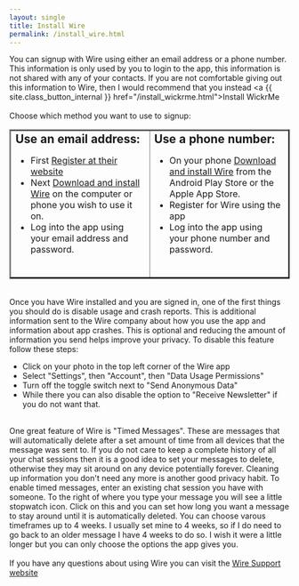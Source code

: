 ```yaml
---
layout: single
title: Install Wire
permalink: /install_wire.html
---
```


You can signup with Wire using either an email address or a phone number.  This information is only used by you to login to the app, this information is not shared with any of your contacts.  If you are not comfortable giving out this information to Wire, then I would recommend that you instead <a {{ site.class_button_internal }} href="/install_wickrme.html">Install WickrMe</a><br>
<br>
Choose which method you want to use to signup:<br>
<table width="90%" border="2">
<tr>
<td valign="top" width="50%"><b style="font-size: 1.3em;">Use an email address:</b>
<ul>
<li>First <a href="https://app.wire.com/auth/#createaccount" {{ site.class_button_external }} target="_blank">Register at their website</a></li>
<li>Next <a href="https://wire.com/en/download/" {{ site.class_button_external }} target="_blank">Download and install Wire</a> on the computer or phone you wish to use it on.</li>
<li>Log into the app using your email address and password.</li>
</ul>
</td>
<td valign="top" width="50%"><b style="font-size: 1.3em;">Use a phone number:</b>
<ul>
<li>On your phone <a href="https://wire.com/en/download/" {{ site.class_button_external }} target="_blank">Download and install Wire</a> from the Android Play Store or the Apple App Store.</li>
<li>Register for Wire using the app</li>
<li>Log into the app using your phone number and password.</li>
</ul>
<br>
</td>
</tr>
</table>
<br>
Once you have Wire installed and you are signed in, one of the first things you should do is disable usage and crash reports.  This is additional information sent to the Wire company about how you use the app and information about app crashes.  This is optional and reducing the amount of information you send helps improve your privacy.  To disable this feature follow these steps:
<ul>
<li>Click on your photo in the top left corner of the Wire app</li>
<li>Select "Settings", then "Account", then "Data Usage Permissions"</li>
<li>Turn off the toggle switch next to "Send Anonymous Data"</li>
<li>While there you can also disable the option to "Receive Newsletter" if you do not want that.</li>
</ul>
<br>
One great feature of Wire is "Timed Messages".  These are messages that will automatically delete after a set amount of time from all devices that the message was sent to.  If you do not care to keep a complete history of all your chat sessions then it is a good idea to set your messages to delete, otherwise they may sit around on any device potentially forever.  Cleaning up information you don't need any more is another good privacy habit.  To enable timed messages, enter an existing chat session you have with someone.  To the right of where you type your message you will see a little stopwatch icon.  Click on this and you can set how long you want a message to stay around until it is automatically deleted.  You can choose varous timeframes up to 4 weeks.  I usually set mine to 4 weeks, so if I do need to go back to an older message I have 4 weeks to do so.  I wish it were a little longer but you can only choose the options the app gives you.<br>
<br>
If you have any questions about using Wire you can visit the <a href="https://support.wire.com/" {{ site.class_button_external }} target="_blank">Wire Support website</a>

